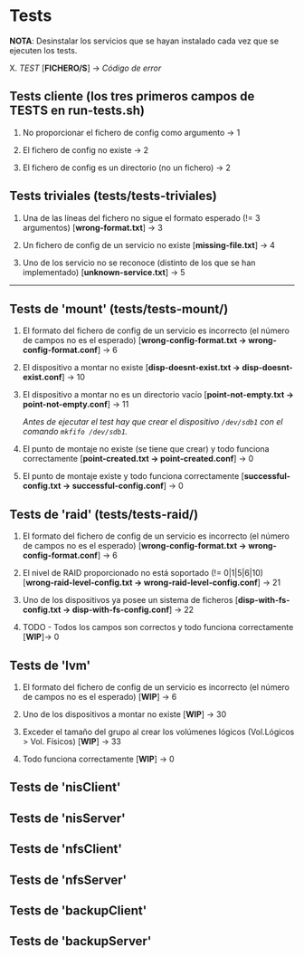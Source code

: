 # Tests

**NOTA**: Desinstalar los servicios que se hayan instalado cada vez que se ejecuten los tests.

X. *TEST*
   [**FICHERO/S**] -> *Código de error*

## Tests cliente (los tres primeros campos de TESTS en run-tests.sh)

1. No proporcionar el fichero de config como argumento -> 1

2. El fichero de config no existe -> 2

3. El fichero de config es un directorio (no un fichero) -> 2

## Tests triviales (tests/tests-triviales)

1. Una de las líneas del fichero no sigue el formato esperado (!= 3 argumentos)
   [**wrong-format.txt**] -> 3

2. Un fichero de config de un servicio no existe
   [**missing-file.txt**] -> 4

3. Uno de los servicio no se reconoce (distinto de los que se han implementado)
   [**unknown-service.txt**] -> 5

---

## Tests de 'mount' (tests/tests-mount/)

1. El formato del fichero de config de un servicio es incorrecto
   (el número de campos no es el esperado)
   [**wrong-config-format.txt -> wrong-config-format.conf**] -> 6

2. El dispositivo a montar no existe
   [**disp-doesnt-exist.txt -> disp-doesnt-exist.conf**] -> 10

3. El dispositivo a montar no es un directorio vacío
   [**point-not-empty.txt -> point-not-empty.conf**] -> 11

	*Antes de ejecutar el test hay que crear el dispositivo `/dev/sdb1` con el comando `mkfifo /dev/sdb1`.*

4. El punto de montaje no existe (se tiene que crear) y todo funciona correctamente
   [**point-created.txt -> point-created.conf**] -> 0

5. El punto de montaje existe y todo funciona correctamente
   [**successful-config.txt -> successful-config.conf**] -> 0

## Tests de 'raid' (tests/tests-raid/)

1. El formato del fichero de config de un servicio es incorrecto
   (el número de campos no es el esperado)
   [**wrong-config-format.txt -> wrong-config-format.conf**] -> 6

2. El nivel de RAID proporcionado no está soportado (!= 0|1|5|6|10)
   [**wrong-raid-level-config.txt -> wrong-raid-level-config.conf**] -> 21

3. Uno de los dispositivos ya posee un sistema de ficheros
   [**disp-with-fs-config.txt -> disp-with-fs-config.conf**] -> 22

4. TODO - Todos los campos son correctos y todo funciona correctamente
   [**WIP**]-> 0

## Tests de 'lvm'

1. El formato del fichero de config de un servicio es incorrecto
   (el número de campos no es el esperado)
   [**WIP**] -> 6

2. Uno de los dispositivos a montar no existe
   [**WIP**] -> 30

3. Exceder el tamaño del grupo al crear los volúmenes lógicos
   (Vol.Lógicos > Vol. Físicos)
   [**WIP**] -> 33

4. Todo funciona correctamente
   [**WIP**] -> 0

## Tests de 'nisClient'
## Tests de 'nisServer'
## Tests de 'nfsClient'
## Tests de 'nfsServer'
## Tests de 'backupClient'
## Tests de 'backupServer'
